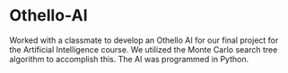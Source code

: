 # Othello-AI
Worked with a classmate to develop an Othello AI for our final project for the Artificial Intelligence course. We utilized the Monte Carlo search tree algorithm to accomplish this. The AI was programmed in Python.

